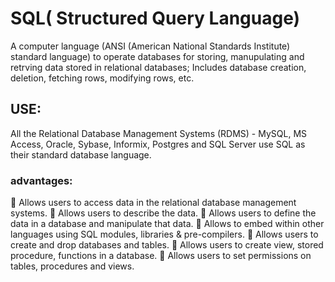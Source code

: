 # SQL( Structured Query Language)
A computer language (ANSI (American National Standards Institute) standard language) to operate databases for storing, manupulating and retrving data stored in relational databases; 
Includes database creation, deletion, fetching rows, modifying rows, etc. 
## USE: 
All the Relational Database Management Systems (RDMS) -
MySQL, MS Access, Oracle, Sybase, Informix, Postgres and SQL Server use SQL as their standard database language. 
### advantages: 
 Allows users to access data in the relational database management systems. 
 Allows users to describe the data. 
 Allows users to define the data in a database and manipulate that data. 
 Allows to embed within other languages using SQL modules, libraries & 
pre-compilers. 
 Allows users to create and drop databases and tables. 
 Allows users to create view, stored procedure, functions in a database. 
 Allows users to set permissions on tables, procedures and views. 

